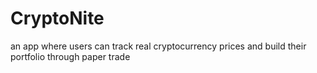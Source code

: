 # CryptoNite
an app where users can track real cryptocurrency prices and build their portfolio through paper trade
